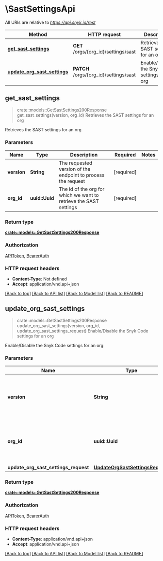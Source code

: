 # \SastSettingsApi

All URIs are relative to *https://api.snyk.io/rest*

Method | HTTP request | Description
------------- | ------------- | -------------
[**get_sast_settings**](SastSettingsApi.md#get_sast_settings) | **GET** /orgs/{org_id}/settings/sast | Retrieves the SAST settings for an org
[**update_org_sast_settings**](SastSettingsApi.md#update_org_sast_settings) | **PATCH** /orgs/{org_id}/settings/sast | Enable/Disable the Snyk Code settings for an org



## get_sast_settings

> crate::models::GetSastSettings200Response get_sast_settings(version, org_id)
Retrieves the SAST settings for an org

Retrieves the SAST settings for an org

### Parameters


Name | Type | Description  | Required | Notes
------------- | ------------- | ------------- | ------------- | -------------
**version** | **String** | The requested version of the endpoint to process the request | [required] |
**org_id** | **uuid::Uuid** | The id of the org for which we want to retrieve the SAST settings | [required] |

### Return type

[**crate::models::GetSastSettings200Response**](getSastSettings_200_response.md)

### Authorization

[APIToken](../README.md#APIToken), [BearerAuth](../README.md#BearerAuth)

### HTTP request headers

- **Content-Type**: Not defined
- **Accept**: application/vnd.api+json

[[Back to top]](#) [[Back to API list]](../README.md#documentation-for-api-endpoints) [[Back to Model list]](../README.md#documentation-for-models) [[Back to README]](../README.md)


## update_org_sast_settings

> crate::models::GetSastSettings200Response update_org_sast_settings(version, org_id, update_org_sast_settings_request)
Enable/Disable the Snyk Code settings for an org

Enable/Disable the Snyk Code settings for an org

### Parameters


Name | Type | Description  | Required | Notes
------------- | ------------- | ------------- | ------------- | -------------
**version** | **String** | The requested version of the endpoint to process the request | [required] |
**org_id** | **uuid::Uuid** | The id of the org for which we want to update the Snyk Code setting | [required] |
**update_org_sast_settings_request** | [**UpdateOrgSastSettingsRequest**](UpdateOrgSastSettingsRequest.md) |  | [required] |

### Return type

[**crate::models::GetSastSettings200Response**](getSastSettings_200_response.md)

### Authorization

[APIToken](../README.md#APIToken), [BearerAuth](../README.md#BearerAuth)

### HTTP request headers

- **Content-Type**: application/vnd.api+json
- **Accept**: application/vnd.api+json

[[Back to top]](#) [[Back to API list]](../README.md#documentation-for-api-endpoints) [[Back to Model list]](../README.md#documentation-for-models) [[Back to README]](../README.md)

